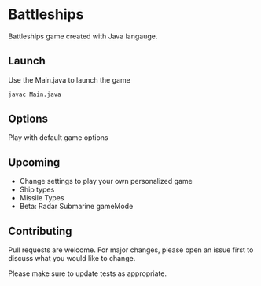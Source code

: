 # Battleships

Battleships game created with Java langauge.


## Launch

Use the Main.java to launch the game
```bash
javac Main.java
```


## Options

Play with default game options


## Upcoming

- Change settings to play your own personalized game
- Ship types
- Missile Types
- Beta: Radar Submarine gameMode


## Contributing
Pull requests are welcome. For major changes, please open an issue first to discuss what you would like to change.

Please make sure to update tests as appropriate.
